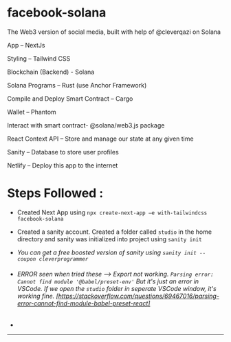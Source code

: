# facebook-solana
The Web3 version of social media, built with help of @cleverqazi on Solana

App – NextJs 

Styling – Tailwind CSS 

Blockchain (Backend) - Solana 

Solana Programs – Rust (use Anchor Framework) 

Compile and Deploy Smart Contract – Cargo  

Wallet – Phantom 

Interact with smart contract- @solana/web3.js package  

React Context API – Store and manage our state at any given time 

Sanity – Database to store user profiles 

Netlify – Deploy this app to the internet  

 

# Steps Followed : 

* Created Next App using `npx create-next-app –e with-tailwindcss facebook-solana` 

* Created a sanity account. Created a folder called `studio` in the home directory and sanity was initialized into project using `sanity init` 

* *You can get a free boosted version of sanity using `sanity init --coupon cleverprogrammer`*
 
* ###### ERROR seen when tried these --> Export not working. `Parsing error: Cannot find module '@babel/preset-env'` But it's just an error in VSCode. If we open the `studio` folder in seperate VSCode window, it's working fine. [https://stackoverflow.com/questions/69467016/parsing-error-cannot-find-module-babel-preset-react]
* 


 ****
